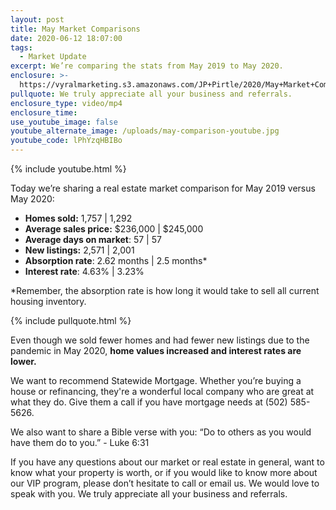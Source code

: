 ```yaml
---
layout: post
title: May Market Comparisons
date: 2020-06-12 18:07:00
tags:
  - Market Update
excerpt: We’re comparing the stats from May 2019 to May 2020.
enclosure: >-
  https://vyralmarketing.s3.amazonaws.com/JP+Pirtle/2020/May+Market+Comparisons.mp4
pullquote: We truly appreciate all your business and referrals.
enclosure_type: video/mp4
enclosure_time:
use_youtube_image: false
youtube_alternate_image: /uploads/may-comparison-youtube.jpg
youtube_code: lPhYzqHBIBo
---
```


{% include youtube.html %}

Today we’re sharing a real estate market comparison for May 2019 versus May 2020:

* **Homes sold:** 1,757 \| 1,292
* **Average sales price:** $236,000 \| $245,000
* **Average days on market**\: 57 \| 57
* **New listings:** 2,571 \| 2,001
* **Absorption rate**\: 2.62 months \| 2.5 months\*
* **Interest rate**\: 4.63% \| 3.23%

\*Remember, the absorption rate is how long it would take to sell all current housing inventory.&nbsp;

{% include pullquote.html %}

Even though we sold fewer homes and had fewer new listings due to the pandemic in May 2020, **home values increased and interest rates are lower.**&nbsp;

We want to recommend Statewide Mortgage. Whether you’re buying a house or refinancing, they're a wonderful local company who are great at what they do. Give them a call if you have mortgage needs at (502) 585-5626.&nbsp;

We also want to share a Bible verse with you: “Do to others as you would have them do to you.” - Luke 6:31

If you have any questions about our market or real estate in general, want to know what your property is worth, or if you would like to know more about our VIP program, please don’t hesitate to call or email us. We would love to speak with you. We truly appreciate all your business and referrals.
